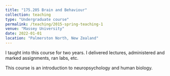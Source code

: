 ```yaml
---
title: "175.205 Brain and Behaviour"
collection: teaching
type: "Undergraduate course"
permalink: /teaching/2015-spring-teaching-1
venue: "Massey University"
date: 2022-01-01
location: "Palmerston North, New Zealand"
---
```


I taught into this course for two years. I delivered lectures, administered and marked assignments, ran labs, etc. 

This course is an introduction to neuropsychology and human biology. 

